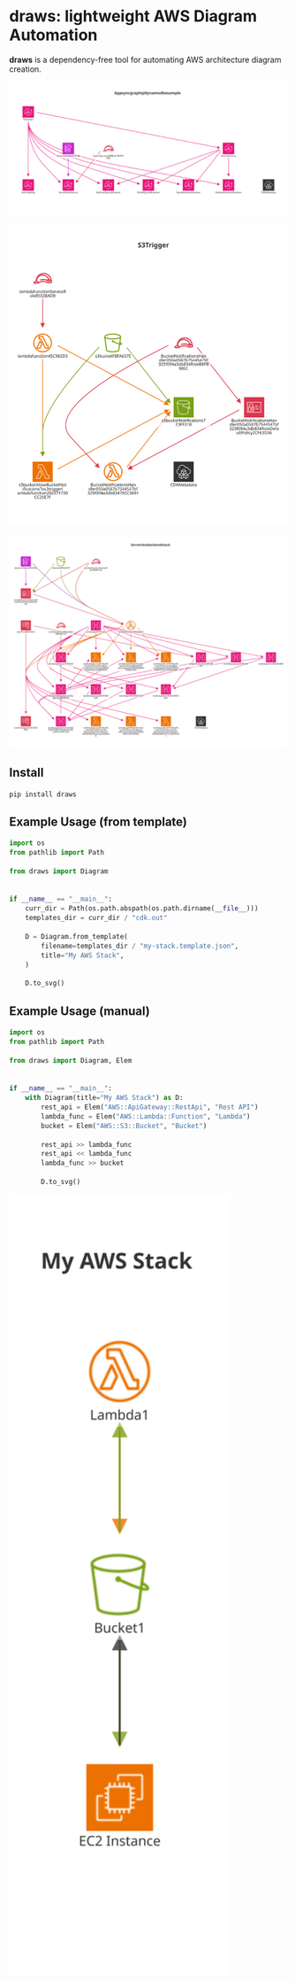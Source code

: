 # draws: lightweight AWS Diagram Automation

**draws** is a dependency-free tool for automating AWS architecture diagram creation.

![AppSync GraphQL example AWS architecture diagram](./examples/diagrams/AppSyncGraphQLDynamoDBExample.template.svg)

![S3 Trigger example AWS architecture diagram](./examples/diagrams/s3trigger.template.svg)

![Serverless backend stack example AWS architecture diagram](./examples/diagrams/ServerlessBackendStack.template.svg)

## Install

```bash
pip install draws
```

## Example Usage (from template)

```python
import os
from pathlib import Path

from draws import Diagram


if __name__ == "__main__":
    curr_dir = Path(os.path.abspath(os.path.dirname(__file__)))
    templates_dir = curr_dir / "cdk.out"

    D = Diagram.from_template(
        filename=templates_dir / "my-stack.template.json",
        title="My AWS Stack",
    )

    D.to_svg()
```

## Example Usage (manual)

```python
import os
from pathlib import Path

from draws import Diagram, Elem


if __name__ == "__main__":
    with Diagram(title="My AWS Stack") as D:
        rest_api = Elem("AWS::ApiGateway::RestApi", "Rest API")
        lambda_func = Elem("AWS::Lambda::Function", "Lambda")
        bucket = Elem("AWS::S3::Bucket", "Bucket")

        rest_api >> lambda_func
        rest_api << lambda_func
        lambda_func >> bucket

        D.to_svg()
```

<img src="./examples/diagrams/manual.svg" width="400">
